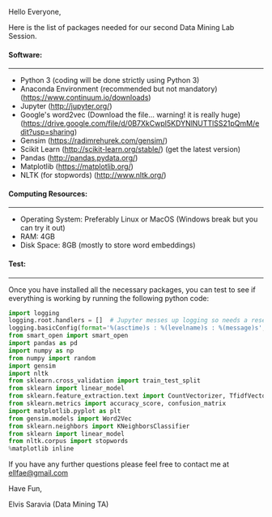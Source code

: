Hello Everyone, 

Here is the list of packages needed for our second Data Mining Lab Session.

#### Software:
------------------

* Python 3 (coding will be done strictly using Python 3)
* Anaconda Environment (recommended but not mandatory) (https://www.continuum.io/downloads)
* Jupyter (http://jupyter.org/)
* Google's word2vec (Download the file... warning! it is really huge)(https://drive.google.com/file/d/0B7XkCwpI5KDYNlNUTTlSS21pQmM/edit?usp=sharing)
* Gensim (https://radimrehurek.com/gensim/)
* Scikit Learn (http://scikit-learn.org/stable/) (get the latest version)
* Pandas (http://pandas.pydata.org/)
* Matplotlib (https://matplotlib.org/)
* NLTK (for stopwords) (http://www.nltk.org/)

#### Computing Resources:
-------------------
* Operating System: Preferably Linux or MacOS (Windows break but you can try it out)
* RAM: 4GB 
* Disk Space: 8GB (mostly to store word embeddings)


#### Test:
-------------------
Once you have installed all the necessary packages, you can test to see if everything is working by running the following python code:

```python
import logging
logging.root.handlers = []  # Jupyter messes up logging so needs a reset
logging.basicConfig(format='%(asctime)s : %(levelname)s : %(message)s', level=logging.INFO)
from smart_open import smart_open
import pandas as pd
import numpy as np
from numpy import random
import gensim
import nltk
from sklearn.cross_validation import train_test_split
from sklearn import linear_model
from sklearn.feature_extraction.text import CountVectorizer, TfidfVectorizer
from sklearn.metrics import accuracy_score, confusion_matrix
import matplotlib.pyplot as plt
from gensim.models import Word2Vec
from sklearn.neighbors import KNeighborsClassifier
from sklearn import linear_model
from nltk.corpus import stopwords
%matplotlib inline

```

If you have any further questions please feel free to contact me at ellfae@gmail.com

Have Fun,

Elvis Saravia (Data Mining TA)
